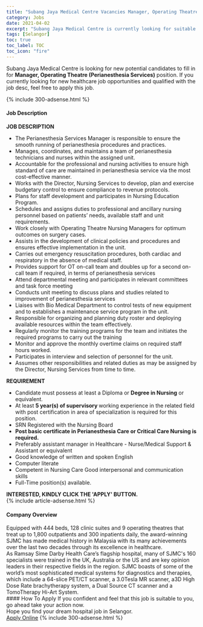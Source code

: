 ```yaml
---
title: "Subang Jaya Medical Centre Vacancies Manager, Operating Theatre (Perianesthesia Services)" 
category: Jobs 
date: 2021-04-02 
excerpt: "Subang Jaya Medical Centre is currently looking for suitable person to fill in the Manager, Operating Theatre (Perianesthesia Services) which positioned at Selangor" 
tags: [Selangor] 
toc: true 
toc_label: TOC 
toc_icon: "fire" 
--- 
```


<p>Subang Jaya Medical Centre is looking for new potential candidates to fill in for <b>Manager, Operating Theatre (Perianesthesia Services)</b> position. If you currently looking for new healthcare job opportunities and qualified with the job desc, feel free to apply this job.
</p>{% include 300-adsense.html %} 
<div><div><h4>Job Description</h4></div><div><div><span><div><div><strong>JOB DESCRIPTION</strong></div><ul><li>The Perianesthesia Services Manager is responsible to ensure the smooth running of perianesthesia procedures and practices.</li><li>Manages, coordinates, and maintains a team of perianesthesia technicians and nurses within the assigned unit.</li><li>Accountable for the professional and nursing activities to ensure high standard of care are maintained in perianesthesia service via the most cost-effective manner.</li><li>Works with the Director, Nursing Services to develop, plan and exercise budgetary control to ensure compliance to revenue protocols.</li><li>Plans for staff development and participates in Nursing Education Program.</li><li>Schedules and assigns duties to professional and ancillary nursing personnel based on patients&#8217; needs, available staff and unit requirements.</li><li>Work closely with Operating Theatre Nursing Managers for optimum outcomes on surgery cases.</li><li>Assists in the development of clinical policies and procedures and ensures effective implementation in the unit.</li><li>Carries out emergency resuscitation procedures, both cardiac and respiratory in the absence of medical staff.</li><li>Provides support for OT on-call team and doubles up for a second on-call team if required, in terms of perianesthesia services</li><li>Attend departmental meeting and participates in relevant committees and task force meeting</li><li>Conducts unit meeting to discuss plans and studies related to improvement of perianesthesia services</li><li>Liaises with Bio Medical Department to control tests of new equipment and to establishes a maintenance service program in the unit.</li><li>Responsible for organizing and planning duty roster and deploying available resources within the team effectively.</li><li>Regularly monitor the training programs for the team and initiates the required programs to carry out the training</li><li>Monitor and approve the monthly overtime claims on required staff hours worked.</li><li>Participates in interview and selection of personnel for the unit.</li><li>Assumes other responsibilities and related duties as may be assigned by the Director, Nursing Services from time to time.</li></ul><div><strong>REQUIREMENT</strong></div><ul><li>Candidate must possess at least a Diploma or&#160;<strong>Degree in Nursing</strong> or equivalent.</li><li>At least <strong>5 year(s) of supervisory&#160;</strong>working experience in the related field&#160; with post certification in area of specialization&#160;is required for this position.</li><li>SRN Registered with the Nursing Board</li><li><strong>Post basic certificate in Perianesthesia Care or Critical Care Nursing is required.</strong></li><li>Preferably assistant manager in Healthcare - Nurse/Medical Support &amp; Assistant or equivalent</li><li>Good knowledge of written and spoken English</li><li>Computer literate</li><li>Competent in Nursing Care&#160;Good interpersonal and communication skills</li><li>Full-Time position(s) available.</li></ul><div><strong>INTERESTED, KINDLY CLICK THE 'APPLY' BUTTON.</strong></div></div></span></div></div></div> 
{% include article-adsense.html %} 
<div><div><h4>Company Overview</h4></div><div><div><span><div><div>
	Equipped with 444 beds, 128 clinic suites and 9 operating theatres that treat up to 1,800 outpatients and 300 inpatients daily, the award-winning SJMC has made medical history in Malaysia with its many achievements over the last two decades through its excellence in healthcare.</div>
<div>
	As Ramsay Sime Darby Health Care&#8217;s flagship hospital, many of SJMC's 160 specialists were trained in the UK, Australia or the US and are key opinion leaders in their respective fields in the region. SJMC boasts of some of the world&#8217;s most sophisticated medical systems for diagnostics and therapies, which include a 64-slice PET/CT scanner, a 3.0Tesla MR scanner, a3D High Dose Rate brachytherapy system, a Dual Source CT scanner and a TomoTherapy Hi-Art System.</div></div></span></div></div></div> 
#### How To Apply 
If you confident and feel that this job is suitable to you, go ahead take your action now. <br/> 
Hope you find your dream hospital job in Selangor. <br/> 
<a href="https://www.jobstreet.com.my/en/job/manager-operating-theatre-perianesthesia-services-4523759?jobId=jobstreet-my-job-4523759" class="btn btn--warning" target="_blank" rel="nofollow noopenner">Apply Online</a> 
{% include 300-adsense.html %} 